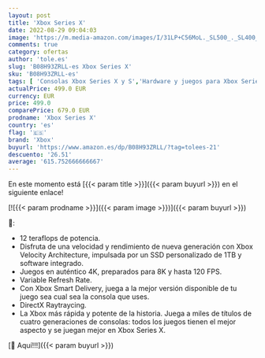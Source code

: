 ```yaml
---
layout: post
title: 'Xbox Series X'
date: 2022-08-29 09:04:03
image: 'https://m.media-amazon.com/images/I/31LP+C56MoL._SL500_._SL400_.jpg'
comments: true
category: ofertas
author: 'tole.es'
slug: 'B08H93ZRLL-es Xbox Series X'
sku: 'B08H93ZRLL-es'
tags: [ 'Consolas Xbox Series X y S','Hardware y juegos para Xbox Series X y S','Videojuegos','xbox','🇪🇸', ]
actualPrice: 499.0 EUR
currency: EUR
price: 499.0
comparePrice: 679.0 EUR
prodname: 'Xbox Series X'
country: 'es'
flag: '🇪🇸'
brand: 'Xbox'
buyurl: 'https://www.amazon.es/dp/B08H93ZRLL/?tag=tolees-21'
descuento: '26.51'
average: '615.752666666667'
---
```


En este momento está [{{< param title >}}]({{< param buyurl >}}) en el siguiente enlace!

[![{{< param prodname >}}]({{< param image >}})]({{< param buyurl >}})

🔎:

- 12 teraflops de potencia.
- Disfruta de una velocidad y rendimiento de nueva generación con Xbox Velocity Architecture, impulsada por un SSD personalizado de 1TB y software integrado.
- Juegos en auténtico 4K, preparados para 8K y hasta 120 FPS.
- Variable Refresh Rate.
- Con Xbox Smart Delivery, juega a la mejor versión disponible de tu juego sea cual sea la consola que uses.
- DirectX Raytraycing.
- La Xbox más rápida y potente de la historia. Juega a miles de títulos de cuatro generaciones de consolas: todos los juegos tienen el mejor aspecto y se juegan mejor en Xbox Series X.

[🛒 Aquí!!!]({{< param buyurl >}})
